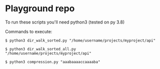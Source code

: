 # Playground repo

To run these scripts you'll need python3 (tested on py 3.8)

Commands to execute:

`$ python3 dir_walk_sorted.py "/home/username/projects/myproject/api"`

`$ python3 dir_walk_sorted_all.py "/home/username/projects/myproject/api"`

`$ python3 compression.py "aaabaaaaccaaaaba"`
